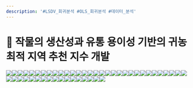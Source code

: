 ```yaml
---
description: '#LSDV_회귀분석 #OLS_회귀분석 #데이터_분석'
---
```


# 🌽 작물의 생산성과 유통 용이성 기반의 귀농 최적 지역 추천 지수 개발

![](<../../../../../.gitbook/assets/Untitled (1).png>)![](<../../../../../.gitbook/assets/Untitled 1.png>)![](<../../../../../.gitbook/assets/Untitled 2 (2).png>)![](<../../../../../.gitbook/assets/Untitled 3 (4).png>)![](<../../../../../.gitbook/assets/Untitled 4 (4).png>)![](<../../../../../.gitbook/assets/Untitled 5 (1).png>)![](<../../../../../.gitbook/assets/Untitled 6 (2).png>)![](<../../../../../.gitbook/assets/Untitled 7 (1).png>)![](<../../../../../.gitbook/assets/Untitled 8 (2).png>)![](<../../../../../.gitbook/assets/Untitled 9 (1).png>)![](<../../../../../.gitbook/assets/Untitled 10 (3).png>)![](<../../../../../.gitbook/assets/Untitled 11.png>)![](<../../../../../.gitbook/assets/Untitled 12 (2).png>)![](<../../../../../.gitbook/assets/Untitled 13 (3).png>)![](<../../../../../.gitbook/assets/Untitled 14 (3).png>)![](<../../../../../.gitbook/assets/Untitled 15.png>)![](<../../../../../.gitbook/assets/Untitled 16.png>)![](<../../../../../.gitbook/assets/Untitled 17.png>)![](<../../../../../.gitbook/assets/Untitled 18.png>)![](<../../../../../.gitbook/assets/Untitled 19.png>)![](<../../../../../.gitbook/assets/Untitled 20 (3).png>)![](../../../../../.gitbook/assets/Untitled.png)![](<../../../../../.gitbook/assets/Untitled 1 (4).png>)![](<../../../../../.gitbook/assets/Untitled 2 (4).png>)![](<../../../../../.gitbook/assets/Untitled 3 (1).png>)![](<../../../../../.gitbook/assets/Untitled 4 (3).png>)![](<../../../../../.gitbook/assets/Untitled 5.png>)![](<../../../../../.gitbook/assets/Untitled 6 (3).png>)![](<../../../../../.gitbook/assets/Untitled 7.png>)![](<../../../../../.gitbook/assets/Untitled 8 (1).png>)![](<../../../../../.gitbook/assets/Untitled 9.png>)![](<../../../../../.gitbook/assets/Untitled 10 (2).png>)![](<../../../../../.gitbook/assets/Untitled 11 (2).png>)![](<../../../../../.gitbook/assets/Untitled 12.png>)![](<../../../../../.gitbook/assets/Untitled 13 (1).png>)![](<../../../../../.gitbook/assets/Untitled 14 (2).png>)![](<../../../../../.gitbook/assets/Untitled 15 (1).png>)![](<../../../../../.gitbook/assets/Untitled 16 (2).png>)![](<../../../../../.gitbook/assets/Untitled 17 (2).png>)![](<../../../../../.gitbook/assets/Untitled 18 (3).png>)![](<../../../../../.gitbook/assets/Untitled 19 (2).png>)![](<../../../../../.gitbook/assets/Untitled 20.png>)![](../../../../../.gitbook/assets/image.png)![](<../../../../../.gitbook/assets/image (4).png>)![](<../../../../../.gitbook/assets/image (1).png>)![](<../../../../../.gitbook/assets/image (2).png>)![](<../../../../../.gitbook/assets/image (5).png>)![](<../../../../../.gitbook/assets/image (3).png>)
